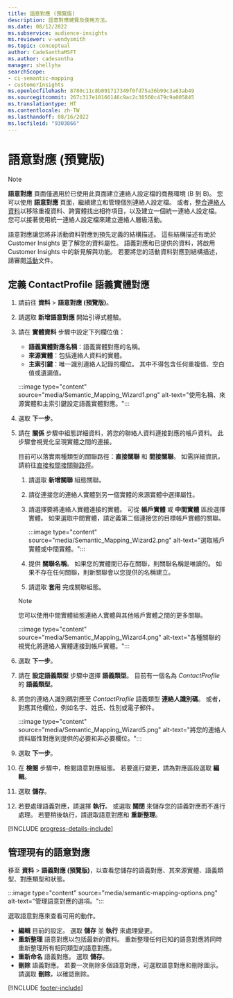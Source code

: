 ```yaml
---
title: 語意對應 (預覽版)
description: 語意對應總覽及使用方法。
ms.date: 08/12/2022
ms.subservice: audience-insights
ms.reviewer: v-wendysmith
ms.topic: conceptual
author: CadeSanthaMSFT
ms.author: cadesantha
manager: shellyha
searchScope:
- ci-semantic-mapping
- customerInsights
ms.openlocfilehash: 8780c11c8b091717349f0fd75a36b99c3a63ab49
ms.sourcegitcommit: 267c317e10166146c9ac2c30560c479c9a005845
ms.translationtype: HT
ms.contentlocale: zh-TW
ms.lasthandoff: 08/16/2022
ms.locfileid: "9303866"
---
```

# <a name="semantic-mappings-preview"></a>語意對應 (預覽版)

> [!NOTE]
> **語意對應** 頁面僅適用於已使用此頁面建立連絡人設定檔的商務環境 (B 到 B)。 您可以使用 **語意對應** 頁面，繼續建立和管理個別連絡人設定檔。 或者，[整合連絡人資料](data-unification-contacts.md)以移除重複資料、跨實體找出相符項目，以及建立一個統一連絡人設定檔。 您可以接著使用統一連絡人設定檔來建立連絡人層級活動。

語意對應讓您將非活動資料對應到預先定義的結構描述。 這些結構描述有助於 Customer Insights 更了解您的資料屬性。 語義對應和已提供的資料，將啟用 Customer Insights 中的新見解與功能。 若要將您的活動資料對應到結構描述，請審閱[活動](activities.md)文件。

## <a name="define-a-contactprofile-semantic-entity-mapping"></a>定義 ContactProfile 語義實體對應

1. 請前往 **資料** > **語意對應 (預覽版)**。

1. 請選取 **新增語意對應** 開始引導式體驗。

1. 請在 **實體資料** 步驟中設定下列欄位值：

   - **語義實體對應名稱**：語義實體對應的名稱。
   - **來源實體**：包括連絡人資料的實體。
   - **主索引鍵**：唯一識別連絡人記錄的欄位。 其中不得包含任何重複值、空白值或遺漏值。

   :::image type="content" source="media/Semantic_Mapping_Wizard1.png" alt-text="使用名稱、來源實體和主索引鍵設定語義實體對應。":::

1. 選取 **下一步**。

1. 請在 **關係** 步驟中組態詳細資料，將您的聯絡人資料連接對應的帳戶資料。 此步驟會視覺化呈現實體之間的連接。  

   目前可以落實兩種類型的關聯路徑：**直接關聯** 和 **間接關聯**。 如需詳細資訊，請前往[直接和間接關聯路徑](relationships.md#relationship-paths)。

   1. 請選取 **新增關聯** 組態關聯。
   1. 請從連接您的連絡人實體到另一個實體的來源實體中選擇屬性。
   1. 請選擇要將連絡人實體連接的實體。 可從 **帳戶實體** 或 **中間實體** 區段選擇實體。 如果選取中間實體，請定義第二個連接您的目標帳戶實體的關聯。

      :::image type="content" source="media/Semantic_Mapping_Wizard2.png" alt-text="選取帳戶實體或中間實體。":::

   1. 提供 **關聯名稱**。 如果您的實體間已存在關聯，則關聯名稱是唯讀的。 如果不存在任何關聯，則新關聯會以您提供的名稱建立。
   1. 請選取 **套用** 完成關聯組態。

   > [!NOTE]
   > 您可以使用中間實體組態連絡人實體與其他帳戶實體之間的更多關聯。
   
     :::image type="content" source="media/Semantic_Mapping_Wizard4.png" alt-text="各種關聯的視覺化將連絡人實體連接到帳戶實體。":::

1. 選取 **下一步**。

1. 請在 **設定語義類型** 步驟中選擇 **語義類型**。 目前有一個名為 *ContactProfile* 的 **語義類型**。

1. 將您的連絡人識別碼對應至 *ContactProfile* 語義類型 **連絡人識別碼**。 或者，對應其他欄位，例如名字、姓氏、性別或電子郵件。

   :::image type="content" source="media/Semantic_Mapping_Wizard5.png" alt-text="將您的連絡人資料屬性對應到提供的必要和非必要欄位。":::

1. 選取 **下一步**。

1. 在 **檢閱** 步驟中，檢閱語意對應組態。 若要進行變更，請為對應區段選取 **編輯**。

1. 選取 **儲存**。

1. 若要處理語義對應，請選擇 **執行**。 或選取 **關閉** 來儲存您的語義對應而不進行處理。 若要稍後執行，請選取語意對應和 **重新整理**。

[!INCLUDE [progress-details-include](includes/progress-details-pane.md)]

## <a name="manage-existing-semantic-mappings"></a>管理現有的語意對應

移至 **資料** > **語義對應 (預覽版)**，以查看您儲存的語義對應、其來源實體、語義類型、對應類型和狀態。

:::image type="content" source="media/semantic-mapping-options.png" alt-text="管理語意對應的選項。":::

選取語意對應來查看可用的動作。
- **編輯** 目前的設定。 選取 **儲存** 並 **執行** 來處理變更。
- **重新整理** 語意對應以包括最新的資料。 重新整理任何已知的語意對應將同時重新整理所有相同類型的語意對應。
- **重新命名** 語義對應。 選取 **儲存**。
- **刪除** 語義對應。 若要一次刪除多個語意對應，可選取語意對應和刪除圖示。 請選取 **刪除**，以確認刪除。

[!INCLUDE [footer-include](includes/footer-banner.md)]
